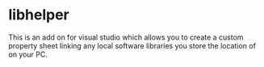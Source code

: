 libhelper
=========

This is an add on for visual studio which allows you to create a custom property sheet linking any local software libraries you store the location of on your PC.  